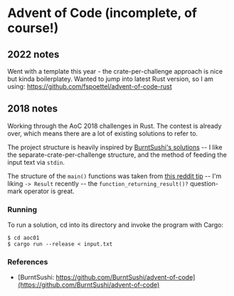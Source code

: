 # Advent of Code (incomplete, of course!)

## 2022 notes
Went with a template this year - the crate-per-challenge approach is nice but kinda boilerplatey. Wanted to jump into latest Rust version, so I am using: https://github.com/fspoettel/advent-of-code-rust

## 2018 notes

Working through the AoC 2018 challenges in Rust. The contest is already over, which means there are a lot of existing solutions to refer to.

The project structure is heavily inspired by [BurntSushi's solutions](https://github.com/BurntSushi/advent-of-code) -- I like the separate-crate-per-challenge structure, and the method of feeding the input text via `stdin`.

The structure of the `main()` functions was taken from [this reddit tip](https://www.reddit.com/r/rust/comments/8ilg97/small_tip_on_new_main_result_behavior/) -- I'm liking `-> Result` recently -- the `function_returning_result()?` question-mark operator is great.

### Running
To run a solution, cd into its directory and invoke the program with Cargo:

```
$ cd aoc01
$ cargo run --release < input.txt
```

### References

* [BurntSushi: https://github.com/BurntSushi/advent-of-code](https://github.com/BurntSushi/advent-of-code)